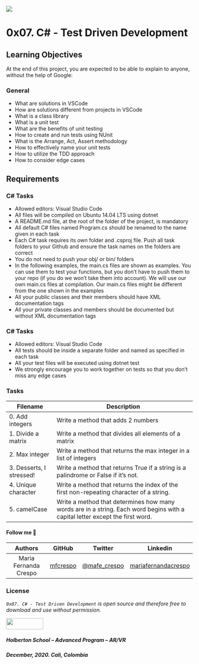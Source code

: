 ![](https://www.cnjobs.dk/drupal/sites/default/files/2019-01/csharp-01.png)

# 0x07. C# - Test Driven Development

## Learning Objectives
At the end of this project, you are expected to be able to explain to anyone, without the help of Google:

### General
* What are solutions in VSCode
* How are solutions different from projects in VSCode
* What is a class library
* What is a unit test
* What are the benefits of unit testing
* How to create and run tests using NUnit
* What is the Arrange, Act, Assert methodology
* How to effectively name your unit tests
* How to utilize the TDD approach
* How to consider edge cases

## Requirements

### C# Tasks
* Allowed editors: Visual Studio Code
* All files will be compiled on Ubuntu 14.04 LTS using dotnet
* A README.md file, at the root of the folder of the project, is mandatory
* All default C# files named Program.cs should be renamed to the name given in each task
* Each C# task requires its own folder and .csproj file. Push all task folders to your Github and ensure the task names on the folders are correct
* You do not need to push your obj/ or bin/ folders
* In the following examples, the main.cs files are shown as examples. You can use them to test your functions, but you don’t have to push them to your repo (if you do we won’t take them into account). We will use our own main.cs files at compilation. Our main.cs files might be different from the one shown in the examples
* All your public classes and their members should have XML documentation tags
* All your private classes and members should be documented but without XML documentation tags

### C# Tasks
* Allowed editors: Visual Studio Code
* All tests should be inside a separate folder and named as specified in each task
* All your test files will be executed using dotnet test
* We strongly encourage you to work together on tests so that you don’t miss any edge cases

### Tasks

| **Filename** | **Description** |
|---|---|
| 0. Add integers  | Write a method that adds 2 numbers  |
| 1. Divide a matrix | Write a method that divides all elements of a matrix  |
| 2. Max integer | Write a method that returns the max integer in a list of integers  |
| 3. Desserts, I stressed! | Write a method that returns True if a string is a palindrome or False if it’s not.  |
| 4. Unique character | Write a method that returns the index of the first non-repeating character of a string.  |
| 5. camelCase  | Write a method that determines how many words are in a string. Each word begins with a capital letter except the first word.  |

#### Follow me 💬

| Authors | GitHub | Twitter | Linkedin |
| :---: | :---: | :---: | :---: |
| Maria Fernanda Crespo | [mfcrespo](https://github.com/mfcrespo) | [@mafe_crespo](https://twitter.com/mafe_crespo) | [mariafernandacrespo](https://www.linkedin.com/in/mariafernandacrespo) |

### License
*`0x07. C# - Test Driven Development` is open source and therefore free to download and use without permission.*

<a href="url"><img src="https://www.holbertonschool.com/holberton-logo.png" align="middle" width="100" height="30"></a>

##### Holberton School – Advanced Program – AR/VR
##### December, 2020. Cali, Colombia